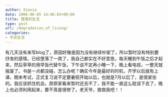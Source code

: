 ```yaml
---
author: Xiaxia
date: 2006-06-05 14:46:03+00:00
title: 堕落的生活
type: post
url: /degradation_of_living/
categories:
- 平淡生活
---
```


有几天没有来写blog了，原因好像是因为没有继续吵架了，所以暂时没有特别要抒发的感情。已经堕落了一周了，我自己都实在不好意思。每天睡到午饭之后才起来，然后草草的用早饭代替午饭，下午说不定再小睡一下，晚上看电视，一整天就报废了。书是一点都没碰，怎么办呢？确实今年是最好的时机，开学以后就有上课，期末考试，正式复习说不定要暑假开始以后，也就是7月以后了，是很紧张的。我应该抓住机会。原原家看来暂时还去不了，我不能一直这么耽误下去了，晚上也必须利用起来，要不真是很惨了。老天爷，救救我吧！！
